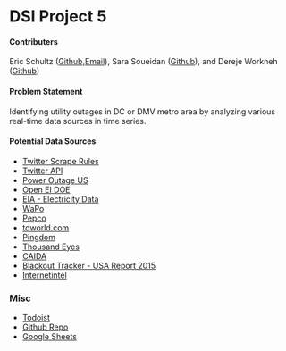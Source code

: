 # DSI Project 5
#### Contributers

Eric Schultz ([Github](https://github.com/eringt),[Email]()), Sara Soueidan ([Github](https://github.com/saraso2014)), and Dereje Workneh ([Github](https://github.com/Dereje-workneh))

#### Problem Statement

Identifying utility outages in DC or DMV metro area by analyzing various real-time data sources in time series.


#### Potential Data Sources

- [Twitter Scrape Rules](https://developer.twitter.com/en/docs/tweets/post-and-engage/overview)
- [Twitter API](https://developer.twitter.com/en/docs/tweets/search/api-reference)
- [Power Outage US](https://poweroutage.us/)
- [Open EI DOE](https://openei.org/doe-opendata/dataset/utility-outage-information)
- [EIA - Electricity Data](https://www.eia.gov/electricity/monthly/epm_table_grapher.php?t=epmt_b_1)
- [WaPo](https://www.washingtonpost.com/graphics/local/power-outage-status/)
- [Pepco](https://www.pepco.com/Outages/CheckOutageStatus/Pages/default.aspx)
- [tdworld.com](https://www.tdworld.com/smart-utility/outage-management/article/20972909/outage-data-is-everywhere)
- [Pingdom](https://livemap.pingdom.com/)
- [Thousand Eyes](https://www.thousandeyes.com/outages)
- [CAIDA](https://www.caida.org/data/)
- [Blackout Tracker - USA Report 2015](http://www.sustainablepowersystems.com/wp-content/uploads/2016/03/US_BlackoutTracker_2015_Final.pdf)
- [Internetintel](https://map.internetintel.oracle.com/)

### Misc

- [Todoist](https://todoist.com/app/#project%2F2234674673%2Ffull)
- [Github Repo](https://github.com/saraso2014/-TEMPORARY-DSI-Project-5)
- [Google Sheets]()
